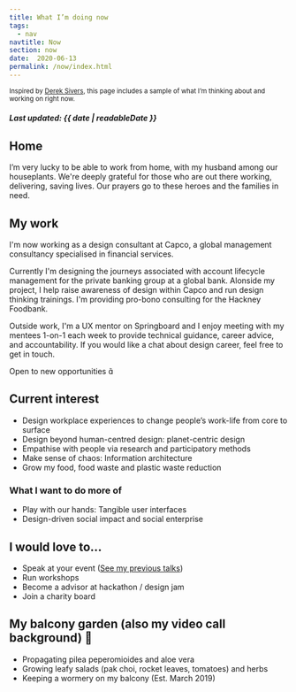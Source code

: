 ```yaml
---
title: What I’m doing now
tags:
  - nav
navtitle: Now
section: now
date:  2020-06-13
permalink: /now/index.html
---
```

<small> Inspired by <a href="https://sivers.org/nowff" target="_blank">Derek Sivers</a>, this page includes a sample of what I’m thinking about and working on right now. </small>
##### Last updated: <time datetime="{{ date | machineDate }}">{{ date | readableDate }}</time>

## Home
I’m very lucky to be able to work from home, with my husband among our houseplants. We're deeply grateful for those who are out there working, delivering, saving lives. Our prayers go to these heroes and the families in need.  

## My work
I'm now working as a design consultant at Capco, a global management consultancy specialised in financial services. 

Currently I'm designing the journeys associated with account lifecycle management for the private banking group at a global bank. Alonside my project, I help raise awareness of design within Capco and run design thinking trainings. I'm providing pro-bono consulting for the Hackney Foodbank.

Outside work, I'm a UX mentor on Springboard and I enjoy meeting with my mentees 1-on-1 each week to provide technical guidance, career advice, and accountability. If you would like a chat about design career, feel free to get in touch. 

Open to new opportunities <span>&#xe04a;</span>

## Current interest
* Design workplace experiences to change people’s work-life from core to surface
* Design beyond human-centred design: planet-centric design
* Empathise with people via research and participatory methods
* Make sense of chaos: Information architecture
* Grow my food, food waste and plastic waste reduction

### What I want to do more of
* Play with our hands: Tangible user interfaces
* Design-driven social impact and social enterprise 

## I would love to...
* Speak at your event ([See my previous talks](/talks-and-workshops))
* Run workshops
* Become a advisor at hackathon / design jam
* Join a charity board


## My balcony garden (also my video call background) <span>&#x1f33f;</span>
+ Propagating pilea peperomioides and aloe vera
+ Growing leafy salads (pak choi, rocket leaves, tomatoes) and herbs
+ Keeping a wormery on my balcony (Est. March 2019)